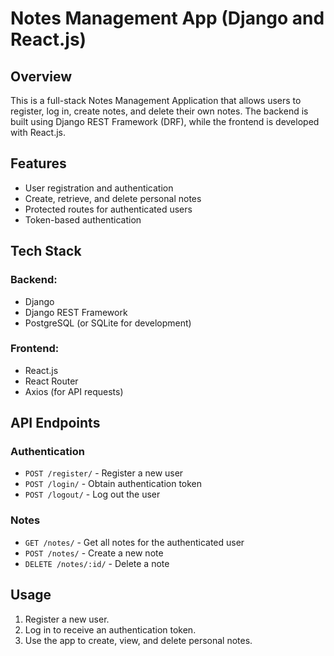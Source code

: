 # Notes Management App (Django and React.js)

## Overview
This is a full-stack Notes Management Application that allows users to register, log in, create notes, and delete their own notes. The backend is built using Django REST Framework (DRF), while the frontend is developed with React.js.

## Features
- User registration and authentication
- Create, retrieve, and delete personal notes
- Protected routes for authenticated users
- Token-based authentication

## Tech Stack
### Backend:
- Django
- Django REST Framework
- PostgreSQL (or SQLite for development)

### Frontend:
- React.js
- React Router
- Axios (for API requests)

## API Endpoints
### Authentication
- `POST /register/` - Register a new user
- `POST /login/` - Obtain authentication token
- `POST /logout/` - Log out the user

### Notes
- `GET /notes/` - Get all notes for the authenticated user
- `POST /notes/` - Create a new note
- `DELETE /notes/:id/` - Delete a note

## Usage
1. Register a new user.
2. Log in to receive an authentication token.
3. Use the app to create, view, and delete personal notes.


